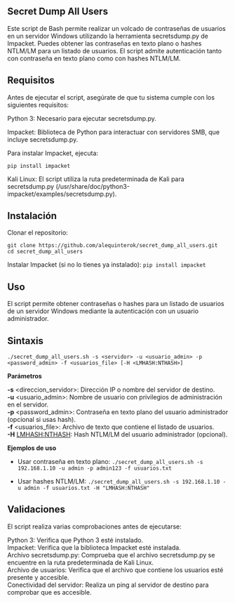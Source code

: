 ## Secret Dump All Users

Este script de Bash permite realizar un volcado de contraseñas de usuarios en un servidor Windows utilizando la herramienta secretsdump.py de Impacket. Puedes obtener las contraseñas en texto plano o hashes NTLM/LM para un listado de usuarios. El script admite autenticación tanto con contraseña en texto plano como con hashes NTLM/LM.

  
## Requisitos
Antes de ejecutar el script, asegúrate de que tu sistema cumple con los siguientes requisitos:

Python 3: Necesario para ejecutar secretsdump.py.

Impacket: Biblioteca de Python para interactuar con servidores SMB, que incluye secretsdump.py.

Para instalar Impacket, ejecuta:
```
pip install impacket
```
Kali Linux: El script utiliza la ruta predeterminada de Kali para secretsdump.py (/usr/share/doc/python3-impacket/examples/secretsdump.py).

  
## Instalación
Clonar el repositorio:
```
git clone https://github.com/alequinterok/secret_dump_all_users.git
cd secret_dump_all_users
```
Instalar Impacket (si no lo tienes ya instalado):
```pip install impacket```

  
## Uso
El script permite obtener contraseñas o hashes para un listado de usuarios de un servidor Windows mediante la autenticación con un usuario administrador.

  
## Sintaxis

```./secret_dump_all_users.sh -s <servidor> -u <usuario_admin> -p <password_admin> -f <usuarios_file> [-H <LMHASH:NTHASH>]```  


**Parámetros**

**-s** <direccion_servidor>: Dirección IP o nombre del servidor de destino.  
**-u** <usuario_admin>: Nombre de usuario con privilegios de administración en el servidor.  
**-p** <password_admin>: Contraseña en texto plano del usuario administrador (opcional si usas hash).  
**-f** <usuarios_file>: Archivo de texto que contiene el listado de usuarios.  
**-H** <LMHASH:NTHASH>: Hash NTLM/LM del usuario administrador (opcional).  

**Ejemplos de uso**
- Usar contraseña en texto plano:
  ```./secret_dump_all_users.sh -s 192.168.1.10 -u admin -p admin123 -f usuarios.txt```

- Usar hashes NTLM/LM:
  ```./secret_dump_all_users.sh -s 192.168.1.10 -u admin -f usuarios.txt -H "LMHASH:NTHASH"```

    
## Validaciones
El script realiza varias comprobaciones antes de ejecutarse:

Python 3: Verifica que Python 3 esté instalado.  
Impacket: Verifica que la biblioteca Impacket esté instalada.  
Archivo secretsdump.py: Comprueba que el archivo secretsdump.py se encuentre en la ruta predeterminada de Kali Linux.  
Archivo de usuarios: Verifica que el archivo que contiene los usuarios esté presente y accesible.  
Conectividad del servidor: Realiza un ping al servidor de destino para comprobar que es accesible.
